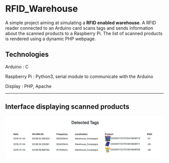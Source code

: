 # RFID_Warehouse

A simple project aiming at simulating a **RFID enabled warehouse**. A RFID reader connected to an Arduino card scans tags and sends information about the scanned products to a Raspberry Pi. The list of scanned products is rendered using a dynamic PHP webpage.

## Technologies

Arduino : C

Raspberry Pi : Python3, serial module to communicate with the Arduino

Display : PHP, Apache


---

## Interface displaying scanned products
![Image](files/img/screenshot.png)
